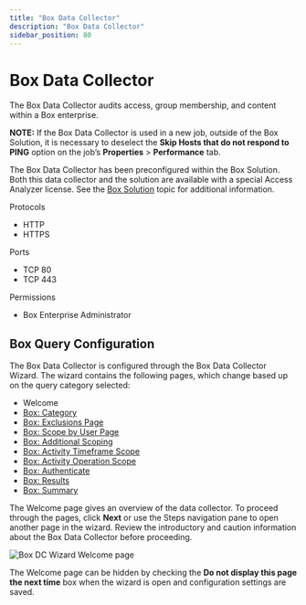```yaml
---
title: "Box Data Collector"
description: "Box Data Collector"
sidebar_position: 80
---
```


# Box Data Collector

The Box Data Collector audits access, group membership, and content within a Box enterprise.

**NOTE:** If the Box Data Collector is used in a new job, outside of the Box Solution, it is
necessary to deselect the **Skip Hosts that do not respond to PING** option on the job’s
**Properties** > **Performance** tab.

The Box Data Collector has been preconfigured within the Box Solution. Both this data collector and
the solution are available with a special Access Analyzer license. See the
[Box Solution](/docs/accessanalyzer/12.0/solutions/box/overview.md) topic for additional information.

Protocols

- HTTP
- HTTPS

Ports

- TCP 80
- TCP 443

Permissions

- Box Enterprise Administrator

## Box Query Configuration

The Box Data Collector is configured through the Box Data Collector Wizard. The wizard contains the
following pages, which change based up on the query category selected:

- Welcome
- [Box: Category](/docs/accessanalyzer/12.0/admin/datacollector/box/category.md)
- [Box: Exclusions Page](/docs/accessanalyzer/12.0/admin/datacollector/box/exclusions.md)
- [Box: Scope by User Page](/docs/accessanalyzer/12.0/admin/datacollector/box/scopebyuser.md)
- [Box: Additional Scoping](/docs/accessanalyzer/12.0/admin/datacollector/box/additionalscoping.md)
- [Box: Activity Timeframe Scope](/docs/accessanalyzer/12.0/admin/datacollector/box/activitytimeframescope.md)
- [Box: Activity Operation Scope](/docs/accessanalyzer/12.0/admin/datacollector/box/activityoperationscope.md)
- [Box: Authenticate](/docs/accessanalyzer/12.0/admin/datacollector/box/authenticate.md)
- [Box: Results](/docs/accessanalyzer/12.0/admin/datacollector/box/results.md)
- [Box: Summary](/docs/accessanalyzer/12.0/admin/datacollector/box/summary.md)

The Welcome page gives an overview of the data collector. To proceed through the pages, click
**Next** or use the Steps navigation pane to open another page in the wizard. Review the
introductory and caution information about the Box Data Collector before proceeding.

![Box DC Wizard Welcome page](/img/product_docs/accessanalyzer/12.0/admin/datacollector/box/welcome.webp)

The Welcome page can be hidden by checking the **Do not display this page the next time** box when
the wizard is open and configuration settings are saved.
